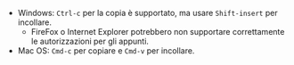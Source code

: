 * Windows: `Ctrl-c` per la copia è supportato, ma usare `Shift-insert` per incollare.
  * FireFox o Internet Explorer potrebbero non supportare correttamente le autorizzazioni per gli appunti.
* Mac OS: `Cmd-c` per copiare e `Cmd-v` per incollare.